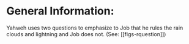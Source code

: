 # General Information:

Yahweh uses two questions to emphasize to Job that he rules the rain clouds and lightning and Job does not. (See: [[figs-rquestion]])